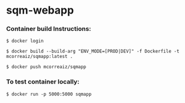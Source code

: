 # sqm-webapp



### Container build Instructions:
```
$ docker login

$ docker build --build-arg "ENV_MODE=[PROD|DEV]" -f Dockerfile -t mcorreaiz/sqmapp:latest .

$ docker push mcorreaiz/sqmapp
```
  

### To test container locally:

`$ docker run -p 5000:5000 sqmapp`